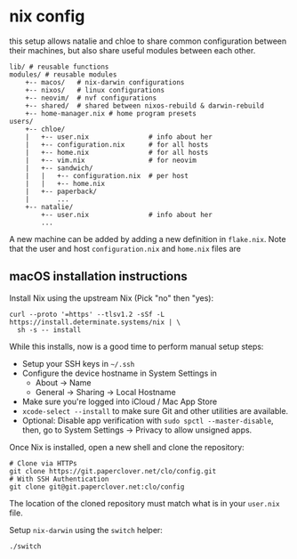 # nix config

this setup allows natalie and chloe to share common configuration between their
machines, but also share useful modules between each other.

```
lib/ # reusable functions
modules/ # reusable modules
    +-- macos/   # nix-darwin configurations
    +-- nixos/   # linux configurations
    +-- neovim/  # nvf configurations
    +-- shared/  # shared between nixos-rebuild & darwin-rebuild
    +-- home-manager.nix # home program presets
users/
    +-- chloe/
    |   +-- user.nix               # info about her
    |   +-- configuration.nix      # for all hosts
    |   +-- home.nix               # for all hosts
    |   +-- vim.nix                # for neovim
    |   +-- sandwich/
    |   |   +-- configuration.nix  # per host
    |   |   +-- home.nix
    |   +-- paperback/
    |       ...
    +-- natalie/
        +-- user.nix               # info about her
        ...
```

A new machine can be added by adding a new definition in `flake.nix`. Note that
the user and host `configuration.nix` and `home.nix` files are

## macOS installation instructions

Install Nix using the upstream Nix (Pick "no" then "yes):

```
curl --proto '=https' --tlsv1.2 -sSf -L https://install.determinate.systems/nix | \
  sh -s -- install
```

While this installs, now is a good time to perform manual setup steps:

- Setup your SSH keys in `~/.ssh`
- Configure the device hostname in System Settings in
  - About -> Name
  - General -> Sharing -> Local Hostname
- Make sure you're logged into iCloud / Mac App Store
- `xcode-select --install` to make sure Git and other utilities are available.
- Optional: Disable app verification with `sudo spctl --master-disable`, then,
  go to System Settings -> Privacy to allow unsigned apps.

Once Nix is installed, open a new shell and clone the repository:

```
# Clone via HTTPs
git clone https://git.paperclover.net/clo/config.git
# With SSH Authentication
git clone git@git.paperclover.net:clo/config
```

The location of the cloned repository must match what is in your `user.nix`
file.

Setup `nix-darwin` using the `switch` helper:

```
./switch
```
